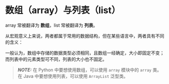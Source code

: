 # 数组（array）与列表（list）

array 常被翻译为 **数组**，list 常被翻译为 **列表**。

从宏观意义上来说，两者都属于常用的数据结构，但在某些语言中，两者具有不同的含义：

一般认为，数组中存储的数据类型必须相同，且数组一经确定，大小即固定不变；而列表中的元素类型可不同，列表的大小也不固定。

> **_NOTE:_** 在 Python 中要想使用数组，可以使用 ``array`` 模块中的 ``array`` 类。
> 在 Java 中要想使用列表，可以使用 ``ArrayList`` 泛型类。
